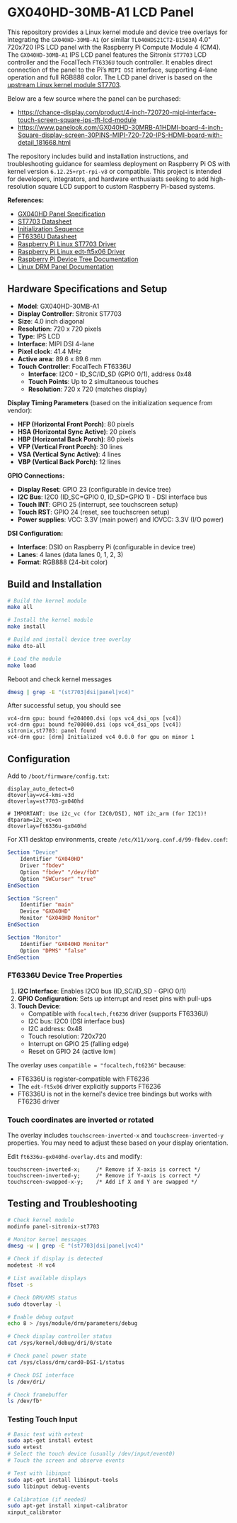# GX040HD-30MB-A1 LCD Panel

This repository provides a Linux kernel module and device tree overlays for integrating the ``GX040HD-30MB-A1`` (or similar ``TL040HDS21CT2-B1503A``) 4.0" 720x720 IPS LCD panel with the Raspberry Pi Compute Module 4 (CM4). The ``GX040HD-30MB-A1`` IPS LCD panel features the Sitronix ``ST7703`` LCD controller and the FocalTech ``FT6336U`` touch controller. It enables direct connection of the panel to the Pi’s ``MIPI DSI`` interface, supporting 4-lane operation and full RGB888 color. The LCD panel driver is based on the [upstream Linux kernel module ST7703](https://github.com/raspberrypi/linux/blob/rpi-6.6.y/drivers/gpu/drm/panel/panel-sitronix-st7703.c).

Below are a few source where the panel can be purchased:
 - https://chance-display.com/product/4-inch-720720-mipi-interface-touch-screen-square-ips-tft-lcd-module
 - https://www.panelook.com/GX040HD-30MRB-A1HDMI-board-4-inch-Square-display-screen-30PINS-MIPI-720-720-IPS-HDMI-board-with-detail_181668.html

The repository includes build and installation instructions, and troubleshooting guidance for seamless deployment on Raspberry Pi OS with kernel version ``6.12.25+rpt-rpi-v8`` or compatible. This project is intended for developers, integrators, and hardware enthusiasts seeking to add high-resolution square LCD support to custom Raspberry Pi-based systems.

**References:**
- [GX040HD Panel Specification](docs/GX040HD-30MB-A1.pdf)
- [ST7703 Datasheet](docs/ST7703_DS_v01_20160128.pdf)
- [Initialization Sequence](docs/ST7703_QV040YNQ-N80_IPS_code_2power_4Lane_V1.0_20250611.txt)
- [FT6336U Datasheet](docs/FT6336U-DataSheet-V1.1.pdf)
- [Raspberry Pi Linux ST7703 Driver](https://github.com/raspberrypi/linux/blob/rpi-6.6.y/drivers/gpu/drm/panel/panel-sitronix-st7703.c)
- [Raspberry Pi Linux edt-ft5x06 Driver](https://github.com/raspberrypi/linux/blob/rpi-6.6.y/drivers/input/touchscreen/edt-ft5x06.c)
- [Raspberry Pi Device Tree Documentation](https://www.raspberrypi.com/documentation/computers/configuration.html#device-trees-overlays-and-parameters)
- [Linux DRM Panel Documentation](https://www.kernel.org/doc/html/latest/gpu/drm-kms-helpers.html#panel-helper-reference)

## Hardware Specifications and Setup

- **Model**: GX040HD-30MB-A1
- **Display Controller**: Sitronix ST7703
- **Size**: 4.0 inch diagonal
- **Resolution**: 720 x 720 pixels
- **Type**: IPS LCD
- **Interface**: MIPI DSI 4-lane
- **Pixel clock**: 41.4 MHz
- **Active area**: 89.6 x 89.6 mm
- **Touch Controller**: FocalTech FT6336U
    - **Interface**: I2C0 - ID_SC/ID_SD (GPIO 0/1), address 0x48
    - **Touch Points**: Up to 2 simultaneous touches
    - **Resolution**: 720 x 720 (matches display)

**Display Timing Parameters** (based on the initialization sequence from vendor):
- **HFP (Horizontal Front Porch)**: 80 pixels
- **HSA (Horizontal Sync Active)**: 20 pixels  
- **HBP (Horizontal Back Porch)**: 80 pixels
- **VFP (Vertical Front Porch)**: 30 lines
- **VSA (Vertical Sync Active)**: 4 lines
- **VBP (Vertical Back Porch)**: 12 lines

**GPIO Connections:**
- **Display Reset**: GPIO 23 (configurable in device tree)
- **I2C Bus**: I2C0 (ID_SC=GPIO 0, ID_SD=GPIO 1) - DSI interface bus
- **Touch INT**: GPIO 25 (interrupt, see touchscreen setup)
- **Touch RST**: GPIO 24 (reset, see touchscreen setup)
- **Power supplies**: VCC: 3.3V (main power) and IOVCC: 3.3V (I/O power)

**DSI Configuration:**
- **Interface**: DSI0 on Raspberry Pi (configurable in device tree)
- **Lanes**: 4 lanes (data lanes 0, 1, 2, 3)
- **Format**: RGB888 (24-bit color)

## Build and Installation

```bash
# Build the kernel module
make all

# Install the kernel module
make install

# Build and install device tree overlay
make dto-all

# Load the module
make load
```

Reboot and check kernel messages
```bash
dmesg | grep -E "(st7703|dsi|panel|vc4)"
```

After successful setup, you should see
```
vc4-drm gpu: bound fe204000.dsi (ops vc4_dsi_ops [vc4])
vc4-drm gpu: bound fe700000.dsi (ops vc4_dsi_ops [vc4])
sitronix,st7703: panel found
vc4-drm gpu: [drm] Initialized vc4 0.0.0 for gpu on minor 1
```

## Configuration

Add to `/boot/firmware/config.txt`:
```
display_auto_detect=0
dtoverlay=vc4-kms-v3d
dtoverlay=st7703-gx040hd

# IMPORTANT: Use i2c_vc (for I2C0/DSI), NOT i2c_arm (for I2C1)!
dtparam=i2c_vc=on
dtoverlay=ft6336u-gx040hd
```

For X11 desktop environments, create `/etc/X11/xorg.conf.d/99-fbdev.conf`:

```xorg
Section "Device"
    Identifier "GX040HD"
    Driver "fbdev"
    Option "fbdev" "/dev/fb0"
    Option "SWCursor" "true"
EndSection

Section "Screen"
    Identifier "main"
    Device "GX040HD"
    Monitor "GX040HD Monitor"
EndSection

Section "Monitor"
    Identifier "GX040HD Monitor"
    Option "DPMS" "false"
EndSection
```

### FT6336U Device Tree Properties

1. **I2C Interface**: Enables I2C0 bus (ID_SC/ID_SD - GPIO 0/1)
2. **GPIO Configuration**: Sets up interrupt and reset pins with pull-ups
3. **Touch Device**: 
   - Compatible with `focaltech,ft6236` driver (supports FT6336U)
   - I2C bus: I2C0 (DSI interface bus)
   - I2C address: 0x48
   - Touch resolution: 720x720
   - Interrupt on GPIO 25 (falling edge)
   - Reset on GPIO 24 (active low)

The overlay uses `compatible = "focaltech,ft6236"` because:
- FT6336U is register-compatible with FT6236
- The `edt-ft5x06` driver explicitly supports FT6236
- FT6336U is not in the kernel's device tree bindings but works with FT6236 driver

### Touch coordinates are inverted or rotated

The overlay includes `touchscreen-inverted-x` and `touchscreen-inverted-y` properties. You may need to adjust these based on your display orientation.

Edit `ft6336u-gx040hd-overlay.dts` and modify:

```dts
touchscreen-inverted-x;     /* Remove if X-axis is correct */
touchscreen-inverted-y;     /* Remove if Y-axis is correct */
touchscreen-swapped-x-y;    /* Add if X and Y are swapped */
```

## Testing and Troubleshooting
```bash
# Check kernel module
modinfo panel-sitronix-st7703

# Monitor kernel messages
dmesg -w | grep -E "(st7703|dsi|panel|vc4)"

# Check if display is detected
modetest -M vc4

# List available displays
fbset -s

# Check DRM/KMS status
sudo dtoverlay -l

# Enable debug output
echo 8 > /sys/module/drm/parameters/debug

# Check display controller status  
cat /sys/kernel/debug/dri/0/state

# Check panel power state
cat /sys/class/drm/card0-DSI-1/status

# Check DSI interface
ls /dev/dri/

# Check framebuffer
ls /dev/fb*
```

### Testing Touch Input

```bash
# Basic test with evtest
sudo apt-get install evtest
sudo evtest
# Select the touch device (usually /dev/input/event0)
# Touch the screen and observe events

# Test with libinput
sudo apt-get install libinput-tools
sudo libinput debug-events

# Calibration (if needed)
sudo apt-get install xinput-calibrator
xinput_calibrator
```
